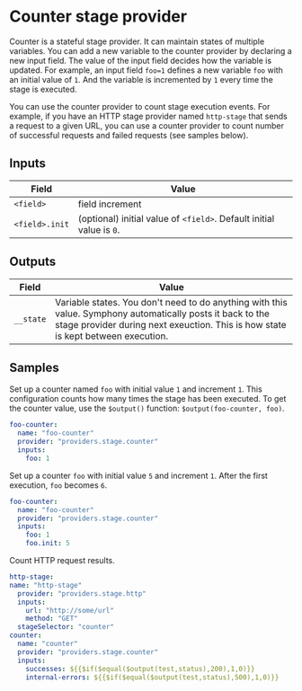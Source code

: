 # Counter stage provider

Counter is a stateful stage provider. It can maintain states of multiple variables. You can add a new variable to the counter provider by declaring a new input field. The value of the input field decides how the variable is updated. For example, an input field `foo=1` defines a new variable `foo` with an initial value of `1`. And the variable is incremented by `1` every time the stage is executed. 

You can use the counter provider to count stage execution events. For example, if you have an HTTP stage provider named `http-stage` that sends a request to a given URL, you can use a counter provider to count number of successful requests and failed requests (see samples below).

## Inputs

| Field | Value |
|-------|-------|
| `<field>` | field increment |
| `<field>.init` | (optional) initial value of `<field>`. Default initial value is `0`. |

## Outputs

| Field | Value |
|-------|-------|
| `__state` | Variable states. You don't need to do anything with this value. Symphony automatically posts it back to the stage provider during next exeuction. This is how state is kept between execution. |

## Samples

Set up a counter named `foo` with initial value `1` and increment `1`. This configuration counts how many times the stage has been executed. To get the counter value, use the `$output()` function: `$output(foo-counter, foo)`.

```yaml
foo-counter:
  name: "foo-counter"
  provider: "providers.stage.counter"
  inputs:
    foo: 1      
```

Set up a counter `foo` with initial value `5` and increment `1`. After the first execution, `foo` becomes `6`.

```yaml
foo-counter:
  name: "foo-counter"
  provider: "providers.stage.counter"
  inputs:
    foo: 1
    foo.init: 5  
```

Count HTTP request results.

```yaml
http-stage:
name: "http-stage"
  provider: "providers.stage.http"
  inputs:
    url: "http://some/url"
    method: "GET"
  stageSelector: "counter"    
counter:
  name: "counter"
  provider: "providers.stage.counter"
  inputs:
    successes: ${{$if($equal($output(test,status),200),1,0)}}
    internal-errors: ${{$if($equal($output(test,status),500),1,0)}}
```

